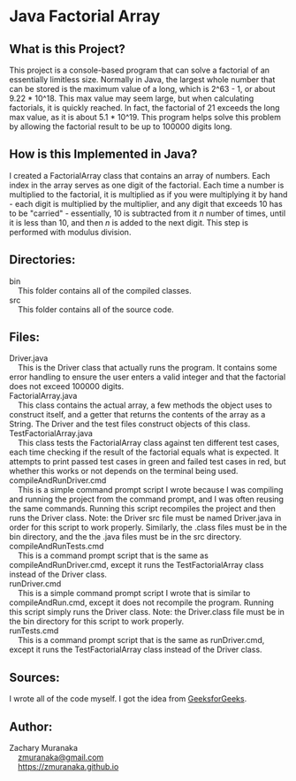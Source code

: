 # Java Factorial Array

## What is this Project?

This project is a console-based program that can solve a factorial of an essentially limitless size. Normally in Java, the largest whole number that can be stored is the maximum value of a long, which is 2^63 - 1, or about 9.22 * 10^18. This max value may seem large, but when calculating factorials, it is quickly reached. In fact, the factorial of 21 exceeds the long max value, as it is about 5.1 * 10^19. This program helps solve this problem by allowing the factorial result to be up to 100000 digits long.

## How is this Implemented in Java?

I created a FactorialArray class that contains an array of numbers. Each index in the array serves as one digit of the factorial. Each time a number is multiplied to the factorial, it is multiplied as if you were multiplying it by hand - each digit is multiplied by the multiplier, and any digit that exceeds 10 has to be "carried" - essentially, 10 is subtracted from it *n* number of times, until it is less than 10, and then *n* is added to the next digit. This step is performed with modulus division.

## Directories:

bin  
&nbsp;&nbsp;&nbsp;&nbsp;This folder contains all of the compiled classes.  
src  
&nbsp;&nbsp;&nbsp;&nbsp;This folder contains all of the source code.

## Files:

Driver.java  
&nbsp;&nbsp;&nbsp;&nbsp;This is the Driver class that actually runs the program. It contains some error handling to ensure the user enters a valid integer and that the factorial does not exceed 100000 digits.  
FactorialArray.java  
&nbsp;&nbsp;&nbsp;&nbsp;This class contains the actual array, a few methods the object uses to construct itself, and a getter that returns the contents of the array as a String. The Driver and the test files construct objects of this class.  
TestFactorialArray.java  
&nbsp;&nbsp;&nbsp;&nbsp;This class tests the FactorialArray class against ten different test cases, each time checking if the result of the factorial equals what is expected. It attempts to print passed test cases in green and failed test cases in red, but whether this works or not depends on the terminal being used.  
compileAndRunDriver.cmd  
&nbsp;&nbsp;&nbsp;&nbsp;This is a simple command prompt script I wrote because I was compiling and running the project from the command prompt, and I was often reusing the same commands. Running this script recompiles the project and then runs the Driver class. Note: the Driver src file must be named Driver.java in order for this script to work properly. Similarly, the .class files must be in the bin directory, and the the .java files must be in the src directory.  
compileAndRunTests.cmd  
&nbsp;&nbsp;&nbsp;&nbsp;This is a command prompt script that is the same as compileAndRunDriver.cmd, except it runs the TestFactorialArray class instead of the Driver class.  
runDriver.cmd  
&nbsp;&nbsp;&nbsp;&nbsp;This is a simple command prompt script I wrote that is similar to compileAndRun.cmd, except it does not recompile the program. Running this script simply runs the Driver class. Note: the Driver.class file must be in the bin directory for this script to work properly.  
runTests.cmd  
&nbsp;&nbsp;&nbsp;&nbsp;This is a command prompt script that is the same as runDriver.cmd, except it runs the TestFactorialArray class instead of the Driver class.

## Sources:

I wrote all of the code myself. I got the idea from [GeeksforGeeks](https://www.geeksforgeeks.org/factorial-of-an-array-of-integers/).

## Author:

Zachary Muranaka  
&nbsp;&nbsp;&nbsp;&nbsp;zmuranaka@gmail.com  
&nbsp;&nbsp;&nbsp;&nbsp;https://zmuranaka.github.io
